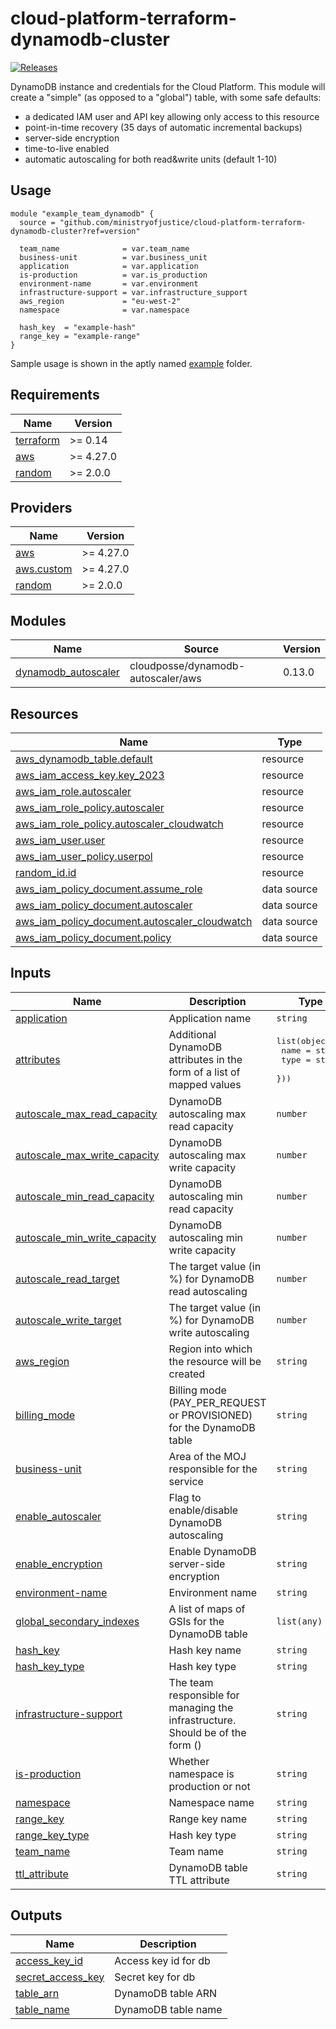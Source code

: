 # cloud-platform-terraform-dynamodb-cluster

[![Releases](https://img.shields.io/github/release/ministryofjustice/cloud-platform-terraform-dynamodb-cluster/all.svg?style=flat-square)](https://github.com/ministryofjustice/cloud-platform-terraform-dynamodb-cluster/releases)

DynamoDB instance and credentials for the Cloud Platform.
This module will create a "simple" (as opposed to a "global") table, with some safe defaults:
 - a dedicated IAM user and API key allowing only access to this resource
 - point-in-time recovery (35 days of automatic incremental backups)
 - server-side encryption
 - time-to-live enabled
 - automatic autoscaling for both read&write units (default 1-10)

## Usage

```hcl
module "example_team_dynamodb" {
  source = "github.com/ministryofjustice/cloud-platform-terraform-dynamodb-cluster?ref=version"

  team_name              = var.team_name
  business-unit          = var.business_unit
  application            = var.application
  is-production          = var.is_production
  environment-name       = var.environment
  infrastructure-support = var.infrastructure_support
  aws_region             = "eu-west-2"
  namespace              = var.namespace

  hash_key  = "example-hash"
  range_key = "example-range"
}
```

Sample usage is shown in the aptly named [example](example) folder.

<!-- BEGIN_TF_DOCS -->
## Requirements

| Name | Version |
|------|---------|
| <a name="requirement_terraform"></a> [terraform](#requirement\_terraform) | >= 0.14 |
| <a name="requirement_aws"></a> [aws](#requirement\_aws) | >= 4.27.0 |
| <a name="requirement_random"></a> [random](#requirement\_random) | >= 2.0.0 |

## Providers

| Name | Version |
|------|---------|
| <a name="provider_aws"></a> [aws](#provider\_aws) | >= 4.27.0 |
| <a name="provider_aws.custom"></a> [aws.custom](#provider\_aws.custom) | >= 4.27.0 |
| <a name="provider_random"></a> [random](#provider\_random) | >= 2.0.0 |

## Modules

| Name | Source | Version |
|------|--------|---------|
| <a name="module_dynamodb_autoscaler"></a> [dynamodb\_autoscaler](#module\_dynamodb\_autoscaler) | cloudposse/dynamodb-autoscaler/aws | 0.13.0 |

## Resources

| Name | Type |
|------|------|
| [aws_dynamodb_table.default](https://registry.terraform.io/providers/hashicorp/aws/latest/docs/resources/dynamodb_table) | resource |
| [aws_iam_access_key.key_2023](https://registry.terraform.io/providers/hashicorp/aws/latest/docs/resources/iam_access_key) | resource |
| [aws_iam_role.autoscaler](https://registry.terraform.io/providers/hashicorp/aws/latest/docs/resources/iam_role) | resource |
| [aws_iam_role_policy.autoscaler](https://registry.terraform.io/providers/hashicorp/aws/latest/docs/resources/iam_role_policy) | resource |
| [aws_iam_role_policy.autoscaler_cloudwatch](https://registry.terraform.io/providers/hashicorp/aws/latest/docs/resources/iam_role_policy) | resource |
| [aws_iam_user.user](https://registry.terraform.io/providers/hashicorp/aws/latest/docs/resources/iam_user) | resource |
| [aws_iam_user_policy.userpol](https://registry.terraform.io/providers/hashicorp/aws/latest/docs/resources/iam_user_policy) | resource |
| [random_id.id](https://registry.terraform.io/providers/hashicorp/random/latest/docs/resources/id) | resource |
| [aws_iam_policy_document.assume_role](https://registry.terraform.io/providers/hashicorp/aws/latest/docs/data-sources/iam_policy_document) | data source |
| [aws_iam_policy_document.autoscaler](https://registry.terraform.io/providers/hashicorp/aws/latest/docs/data-sources/iam_policy_document) | data source |
| [aws_iam_policy_document.autoscaler_cloudwatch](https://registry.terraform.io/providers/hashicorp/aws/latest/docs/data-sources/iam_policy_document) | data source |
| [aws_iam_policy_document.policy](https://registry.terraform.io/providers/hashicorp/aws/latest/docs/data-sources/iam_policy_document) | data source |

## Inputs

| Name | Description | Type | Default | Required |
|------|-------------|------|---------|:--------:|
| <a name="input_application"></a> [application](#input\_application) | Application name | `string` | n/a | yes |
| <a name="input_attributes"></a> [attributes](#input\_attributes) | Additional DynamoDB attributes in the form of a list of mapped values | <pre>list(object({<br>    name = string<br>    type = string<br>  }))</pre> | `[]` | no |
| <a name="input_autoscale_max_read_capacity"></a> [autoscale\_max\_read\_capacity](#input\_autoscale\_max\_read\_capacity) | DynamoDB autoscaling max read capacity | `number` | `10` | no |
| <a name="input_autoscale_max_write_capacity"></a> [autoscale\_max\_write\_capacity](#input\_autoscale\_max\_write\_capacity) | DynamoDB autoscaling max write capacity | `number` | `10` | no |
| <a name="input_autoscale_min_read_capacity"></a> [autoscale\_min\_read\_capacity](#input\_autoscale\_min\_read\_capacity) | DynamoDB autoscaling min read capacity | `number` | `1` | no |
| <a name="input_autoscale_min_write_capacity"></a> [autoscale\_min\_write\_capacity](#input\_autoscale\_min\_write\_capacity) | DynamoDB autoscaling min write capacity | `number` | `1` | no |
| <a name="input_autoscale_read_target"></a> [autoscale\_read\_target](#input\_autoscale\_read\_target) | The target value (in %) for DynamoDB read autoscaling | `number` | `50` | no |
| <a name="input_autoscale_write_target"></a> [autoscale\_write\_target](#input\_autoscale\_write\_target) | The target value (in %) for DynamoDB write autoscaling | `number` | `50` | no |
| <a name="input_aws_region"></a> [aws\_region](#input\_aws\_region) | Region into which the resource will be created | `string` | `"eu-west-2"` | no |
| <a name="input_billing_mode"></a> [billing\_mode](#input\_billing\_mode) | Billing mode (PAY\_PER\_REQUEST or PROVISIONED) for the DynamoDB table | `string` | `"PROVISIONED"` | no |
| <a name="input_business-unit"></a> [business-unit](#input\_business-unit) | Area of the MOJ responsible for the service | `string` | `"mojdigital"` | no |
| <a name="input_enable_autoscaler"></a> [enable\_autoscaler](#input\_enable\_autoscaler) | Flag to enable/disable DynamoDB autoscaling | `string` | `"true"` | no |
| <a name="input_enable_encryption"></a> [enable\_encryption](#input\_enable\_encryption) | Enable DynamoDB server-side encryption | `string` | `"true"` | no |
| <a name="input_environment-name"></a> [environment-name](#input\_environment-name) | Environment name | `string` | n/a | yes |
| <a name="input_global_secondary_indexes"></a> [global\_secondary\_indexes](#input\_global\_secondary\_indexes) | A list of maps of GSIs for the DynamoDB table | `list(any)` | `[]` | no |
| <a name="input_hash_key"></a> [hash\_key](#input\_hash\_key) | Hash key name | `string` | n/a | yes |
| <a name="input_hash_key_type"></a> [hash\_key\_type](#input\_hash\_key\_type) | Hash key type | `string` | `"S"` | no |
| <a name="input_infrastructure-support"></a> [infrastructure-support](#input\_infrastructure-support) | The team responsible for managing the infrastructure. Should be of the form <team-name> (<team-email>) | `string` | n/a | yes |
| <a name="input_is-production"></a> [is-production](#input\_is-production) | Whether namespace is production or not | `string` | `"false"` | no |
| <a name="input_namespace"></a> [namespace](#input\_namespace) | Namespace name | `string` | n/a | yes |
| <a name="input_range_key"></a> [range\_key](#input\_range\_key) | Range key name | `string` | `""` | no |
| <a name="input_range_key_type"></a> [range\_key\_type](#input\_range\_key\_type) | Hash key type | `string` | `"S"` | no |
| <a name="input_team_name"></a> [team\_name](#input\_team\_name) | Team name | `string` | n/a | yes |
| <a name="input_ttl_attribute"></a> [ttl\_attribute](#input\_ttl\_attribute) | DynamoDB table TTL attribute | `string` | `"Expires"` | no |

## Outputs

| Name | Description |
|------|-------------|
| <a name="output_access_key_id"></a> [access\_key\_id](#output\_access\_key\_id) | Access key id for db |
| <a name="output_secret_access_key"></a> [secret\_access\_key](#output\_secret\_access\_key) | Secret key for db |
| <a name="output_table_arn"></a> [table\_arn](#output\_table\_arn) | DynamoDB table ARN |
| <a name="output_table_name"></a> [table\_name](#output\_table\_name) | DynamoDB table name |
<!-- END_TF_DOCS -->
